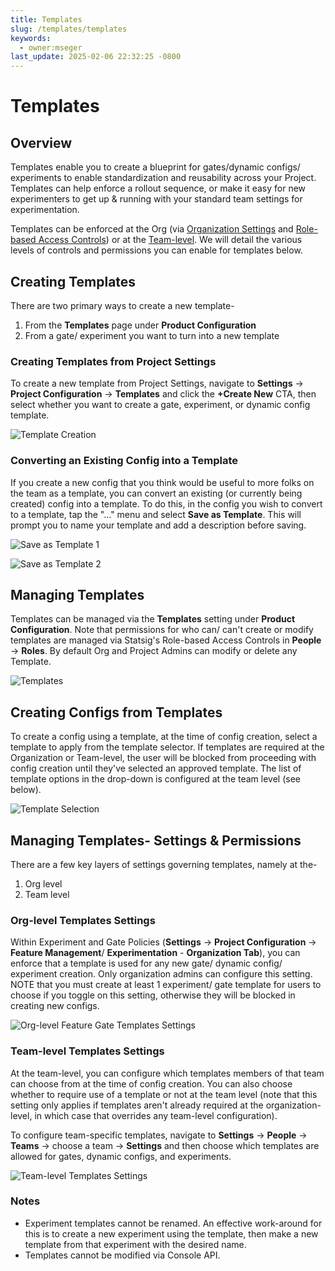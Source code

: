 ```yaml
---
title: Templates
slug: /templates/templates
keywords:
  - owner:mseger
last_update: 2025-02-06 22:32:25 -0800
---
```


# Templates

## Overview

Templates enable you to create a blueprint for gates/dynamic configs/ experiments to enable standardization and reusability across your Project. Templates can help enforce a rollout sequence, or make it easy for new experimenters to get up & running with your standard team settings for experimentation.

Templates can be enforced at the Org (via [Organization Settings](/org-admin/organization_policies) and [Role-based Access Controls](/access-management/projects)) or at the [Team-level](/access-management/teams). We will detail the various levels of controls and permissions you can enable for templates below.

## Creating Templates

There are two primary ways to create a new template-

1. From the **Templates** page under **Product Configuration**
2. From a gate/ experiment you want to turn into a new template

### Creating Templates from Project Settings

To create a new template from Project Settings, navigate to **Settings** -> **Project Configuration** -> **Templates** and click the **+Create New** CTA, then select whether you want to create a gate, experiment, or dynamic config template.

![Template Creation](/img/templates/create-template.png)

### Converting an Existing Config into a Template

If you create a new config that you think would be useful to more folks on the team as a template, you can convert an existing (or currently being created) config into a template. To do this, in the config you wish to convert to a template, tap the "..." menu and select **Save as Template**. This will prompt you to name your template and add a description before saving.

![Save as Template 1](/img/templates/templates_save_1.png)

![Save as Template 2](/img/templates/templates_save_2.png)

## Managing Templates

Templates can be managed via the **Templates** setting under **Product Configuration**. Note that permissions for who can/ can't create or modify templates are managed via Statsig's Role-based Access Controls in **People** -> **Roles**. By default Org and Project Admins can modify or delete any Template.

![Templates](/img/templates/templates_role_setting.png)

## Creating Configs from Templates

To create a config using a template, at the time of config creation, select a template to apply from the template selector. If templates are required at the Organization or Team-level, the user will be blocked from proceeding with config creation until they've selected an approved template. The list of template options in the drop-down is configured at the team level (see below).

![Template Selection](/img/templates/template-selection.png)

## Managing Templates- Settings & Permissions

There are a few key layers of settings governing templates, namely at the-

1. Org level
2. Team level

### Org-level Templates Settings

Within Experiment and Gate Policies (**Settings** -> **Project Configuration** -> **Feature Management**/ **Experimentation** - **Organization Tab**), you can enforce that a template is used for any new gate/ dynamic config/ experiment creation.  Only organization admins can configure this setting. NOTE that you must create at least 1 experiment/ gate template for users to choose if you toggle on this setting, otherwise they will be blocked in creating new configs.

![Org-level Feature Gate Templates Settings](/img/templates/gates_policy_3.png)

### Team-level Templates Settings

At the team-level, you can configure which templates members of that team can choose from at the time of config creation. You can also choose whether to require use of a template or not at the team level (note that this setting only applies if templates aren't already required at the organization-level, in which case that overrides any team-level configuration).

To configure team-specific templates, navigate to **Settings** -> **People** -> **Teams** -> choose a team -> **Settings** and then choose which templates are allowed for gates, dynamic configs, and experiments.

![Team-level Templates Settings](/img/templates/templates_teams.png)

### Notes

- Experiment templates cannot be renamed. An effective work-around for this is to create a new experiment using the template, then make a new template from that experiment with the desired name.
- Templates cannot be modified via Console API.
